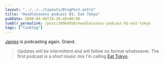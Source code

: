 ```yaml
---
layout: "../../../layouts/BlogPost.astro"
title: "Headlessness podcast 01: Eat Tokyo"
pubDate: 2008-04-06T18:20:49+00:00
tumblr_permalink: /post/30964950/headlessness-podcast-01-eat-tokyo
tags: ["linklog"]
---
```


[James][1] is podcasting again. Grand.

> Updates will be intermittent and will follow no format whatsoever. The first podcast is a short music mix I’m calling [Eat Tokyo][1].

[1]: http://headlessness.com/post/30890273
